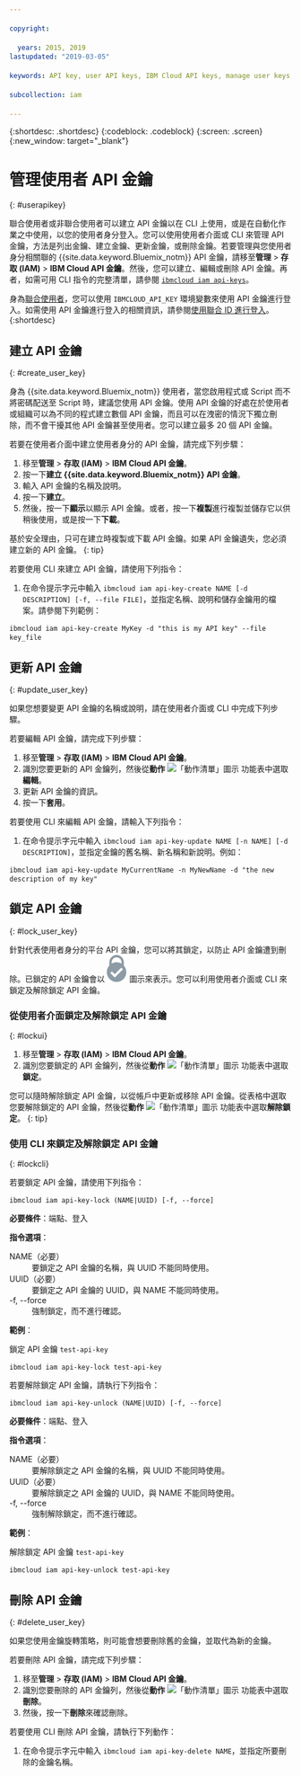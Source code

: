 ```yaml
---

copyright:

  years: 2015, 2019
lastupdated: "2019-03-05"

keywords: API key, user API keys, IBM Cloud API keys, manage user keys, create API key

subcollection: iam

---
```


{:shortdesc: .shortdesc}
{:codeblock: .codeblock}
{:screen: .screen}
{:new_window: target="_blank"}

# 管理使用者 API 金鑰
{: #userapikey}

聯合使用者或非聯合使用者可以建立 API 金鑰以在 CLI 上使用，或是在自動化作業之中使用，以您的使用者身分登入。您可以使用使用者介面或 CLI 來管理 API 金鑰，方法是列出金鑰、建立金鑰、更新金鑰，或刪除金鑰。若要管理與您使用者身分相關聯的 {{site.data.keyword.Bluemix_notm}} API 金鑰，請移至**管理** &gt; **存取 (IAM)** &gt; **IBM Cloud API 金鑰**。然後，您可以建立、編輯或刪除 API 金鑰。再者，如需可用 CLI 指令的完整清單，請參閱 [`ibmcloud iam api-keys`](/docs/cli/reference/ibmcloud?topic=cloud-cli-ibmcloud_commands_iam#ibmcloud_iam_api_keys)。

身為[聯合使用者](/docs/account?topic=account-signup#signup)，您可以使用 `IBMCLOUD_API_KEY` 環境變數來使用 API 金鑰進行登入。如需使用 API 金鑰進行登入的相關資訊，請參閱[使用聯合 ID 進行登入](/docs/iam?topic=iam-federated_id#federated_id)。
{:shortdesc}

## 建立 API 金鑰
{: #create_user_key}

身為 {{site.data.keyword.Bluemix_notm}} 使用者，當您啟用程式或 Script 而不將密碼配送至 Script 時，建議您使用 API 金鑰。使用 API 金鑰的好處在於使用者或組織可以為不同的程式建立數個 API 金鑰，而且可以在洩密的情況下獨立刪除，而不會干擾其他 API 金鑰甚至使用者。您可以建立最多 20 個 API 金鑰。

若要在使用者介面中建立使用者身分的 API 金鑰，請完成下列步驟：

1. 移至**管理** &gt; **存取 (IAM)** &gt; **IBM Cloud API 金鑰**。
2. 按一下**建立 {{site.data.keyword.Bluemix_notm}} API 金鑰**。
3. 輸入 API 金鑰的名稱及說明。
4. 按一下**建立**。
5. 然後，按一下**顯示**以顯示 API 金鑰。或者，按一下**複製**進行複製並儲存它以供稍後使用，或是按一下**下載**。

基於安全理由，只可在建立時複製或下載 API 金鑰。如果 API 金鑰遺失，您必須建立新的 API 金鑰。
{: tip}

若要使用 CLI 來建立 API 金鑰，請使用下列指令：

1. 在命令提示字元中輸入 `ibmcloud iam api-key-create NAME [-d DESCRIPTION] [-f, --file FILE]`，並指定名稱、說明和儲存金鑰用的檔案。請參閱下列範例：

```
ibmcloud iam api-key-create MyKey -d "this is my API key" --file key_file
```


## 更新 API 金鑰
{: #update_user_key}

如果您想要變更 API 金鑰的名稱或說明，請在使用者介面或 CLI 中完成下列步驟。

若要編輯 API 金鑰，請完成下列步驟：

1. 移至**管理** &gt; **存取 (IAM)** &gt; **IBM Cloud API 金鑰**。
2. 識別您要更新的 API 金鑰列，然後從**動作** ![「動作清單」圖示](../icons/action-menu-icon.svg) 功能表中選取**編輯**。
3. 更新 API 金鑰的資訊。
4. 按一下**套用**。

若要使用 CLI 來編輯 API 金鑰，請輸入下列指令：

1. 在命令提示字元中輸入 `ibmcloud iam api-key-update NAME [-n NAME] [-d DESCRIPTION]`，並指定金鑰的舊名稱、新名稱和新說明。例如：

```
ibmcloud iam api-key-update MyCurrentName -n MyNewName -d "the new description of my key"
```

## 鎖定 API 金鑰
{: #lock_user_key}

針對代表使用者身分的平台 API 金鑰，您可以將其鎖定，以防止 API 金鑰遭到刪除。已鎖定的 API 金鑰會以 ![「已鎖定」圖示](images/locked.svg "已鎖定") 圖示來表示。您可以利用使用者介面或 CLI 來鎖定及解除鎖定 API 金鑰。

### 從使用者介面鎖定及解除鎖定 API 金鑰
{: #lockui}

1. 移至**管理** &gt; **存取 (IAM)** &gt; **IBM Cloud API 金鑰**。
2. 識別您要鎖定的 API 金鑰列，然後從**動作** ![「動作清單」圖示](../icons/action-menu-icon.svg) 功能表中選取**鎖定**。

您可以隨時解除鎖定 API 金鑰，以從帳戶中更新或移除 API 金鑰。從表格中選取您要解除鎖定的 API 金鑰，然後從**動作** ![「動作清單」圖示](../icons/action-menu-icon.svg) 功能表中選取**解除鎖定**。
{: tip}

### 使用 CLI 來鎖定及解除鎖定 API 金鑰
{: #lockcli}

若要鎖定 API 金鑰，請使用下列指令：

```
ibmcloud iam api-key-lock (NAME|UUID) [-f, --force]
```

<strong>必要條件</strong>：端點、登入

<strong>指令選項</strong>：
<dl>
<dt>NAME（必要）</dt>
<dd>要鎖定之 API 金鑰的名稱，與 UUID 不能同時使用。</dd>
<dt>UUID（必要）</dt>
<dd>要鎖定之 API 金鑰的 UUID，與 NAME 不能同時使用。</dd>
<dt>-f, --force</dt>
<dd>強制鎖定，而不進行確認。</dd>
</dl>

<strong>範例</strong>：

鎖定 API 金鑰 `test-api-key`

```
ibmcloud iam api-key-lock test-api-key
```

若要解除鎖定 API 金鑰，請執行下列指令：

```
ibmcloud iam api-key-unlock (NAME|UUID) [-f, --force]
```

<strong>必要條件</strong>：端點、登入

<strong>指令選項</strong>：
<dl>
<dt>NAME（必要）</dt>
<dd>要解除鎖定之 API 金鑰的名稱，與 UUID 不能同時使用。</dd>
<dt>UUID（必要）</dt>
<dd>要解除鎖定之 API 金鑰的 UUID，與 NAME 不能同時使用。</dd>
<dt>-f, --force</dt>
<dd>強制解除鎖定，而不進行確認。</dd>
</dl>

<strong>範例</strong>：

解除鎖定 API 金鑰 `test-api-key`

```
ibmcloud iam api-key-unlock test-api-key
```


## 刪除 API 金鑰
{: #delete_user_key}

如果您使用金鑰旋轉策略，則可能會想要刪除舊的金鑰，並取代為新的金鑰。

若要刪除 API 金鑰，請完成下列步驟：

1. 移至**管理** &gt; **存取 (IAM)** &gt; **IBM Cloud API 金鑰**。
2. 識別您要刪除的 API 金鑰列，然後從**動作** ![「動作清單」圖示](../icons/action-menu-icon.svg) 功能表中選取**刪除**。
3. 然後，按一下**刪除**來確認刪除。

若要使用 CLI 刪除 API 金鑰，請執行下列動作：
1. 在命令提示字元中輸入 `ibmcloud iam api-key-delete NAME`，並指定所要刪除的金鑰名稱。
